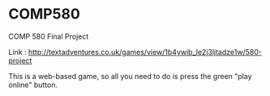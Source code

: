 # COMP580
COMP 580 Final Project

Link : http://textadventures.co.uk/games/view/1b4ywib_le2j3ljtadze1w/580-project

This is a web-based game, so all you need to do is press the green "play online" button.

